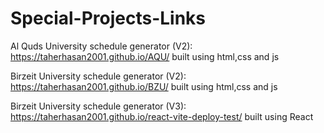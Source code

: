 # Special-Projects-Links


Al Quds University schedule generator (V2): https://taherhasan2001.github.io/AQU/
built using html,css and js

Birzeit University schedule generator (V2): https://taherhasan2001.github.io/BZU/
built using html,css and js

Birzeit University schedule generator (V3): https://taherhasan2001.github.io/react-vite-deploy-test/
built using React
